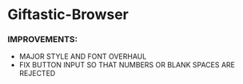 # Giftastic-Browser

### IMPROVEMENTS:
* MAJOR STYLE AND FONT OVERHAUL
* FIX BUTTON INPUT SO THAT NUMBERS OR BLANK SPACES ARE REJECTED

